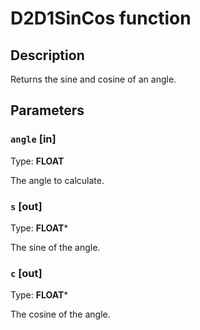 # D2D1SinCos function

## Description

Returns the sine and cosine of an angle.

## Parameters

### `angle` [in]

Type: **FLOAT**

The angle to calculate.

### `s` [out]

Type: **FLOAT***

The sine of the angle.

### `c` [out]

Type: **FLOAT***

The cosine of the angle.